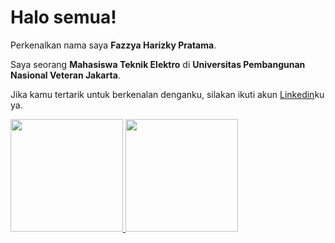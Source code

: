 # Halo semua! 

Perkenalkan nama saya **Fazzya Harizky Pratama**.  

Saya seorang **Mahasiswa Teknik Elektro** di **Universitas Pembangunan Nasional Veteran Jakarta**.  

Jika kamu tertarik untuk berkenalan denganku, silakan ikuti akun [Linkedin](https://www.linkedin.com/in/fazzyaharizky/)ku ya.

<p align="left">
<a href="https://github.com/FazzyaHarizky">
  <img height="180em" src="https://github-readme-stats-eight-theta.vercel.app/api?username=FazzyaHarizky&show_icons=true&theme=algolia&include_all_commits=true&count_private=true"/>
  <img height="180em" src="https://github-readme-stats-eight-theta.vercel.app/api/top-langs/?username=FazzyaHarizky&layout=compact&langs_count=8&theme=algolia"/>
</a>
</p>
